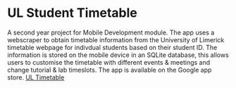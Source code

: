 # UL Student Timetable

A second year project for Mobile Development module. The app uses a webscraper to obtain timetable information from the University of Limerick timetable webpage for indivdual students based on their student ID.
The information is stored on the mobile device in an SQLite database, this allows users to customise the timetable with different events & meetings and change tutorial & lab timeslots.
The app is available on the Google app store. [UL Timetable](https://play.google.com/store/apps/details?id=ie.gavin.ulstudenttimetable&hl=en "UL Timetable")
